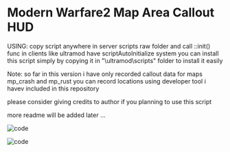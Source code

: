 # Modern Warfare2 Map Area Callout HUD 



USING: copy script anywhere in server scripts raw folder and call ::init() func
 in clients like ultramod have scriptAutoInitialize system you can install this script
  simply by copying it in "\ultramod\scripts" folder to install it easily

Note: so far in this version i have only recorded callout data for maps mp_crash and mp_rust
     you can record locations using developer tool i havev included in this repository
   
   
please consider giving credits to author if you planning to use this script


more readme will be added later ...


![code](https://raw.githubusercontent.com/hosseinpourziyaie/MW2_SCRIPTS/MapCalloutsHUD/master/showoff_1.jpg)


![code](https://raw.githubusercontent.com/hosseinpourziyaie/MW2_SCRIPTS/MapCalloutsHUD/master/showoff_2.jpg)

